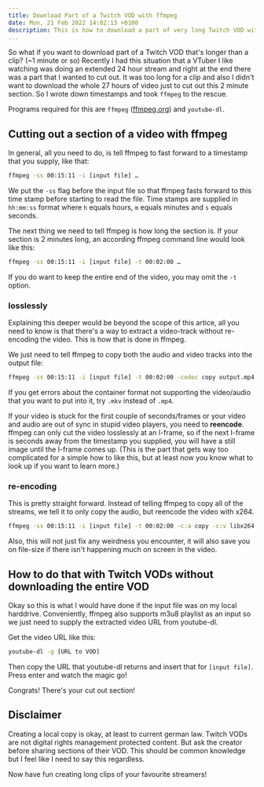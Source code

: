 ```yaml
---
title: Download Part of a Twitch VOD with ffmpeg
date: Mon, 21 Feb 2022 14:02:13 +0100
description: This is how to download a part of very long Twitch VOD without downloading the whole video.
...
```


So what if you want to download part of a Twitch VOD that's longer than a clip? (~1 minute or so) 
Recently I had this situation that a VTuber I like watching was doing an extended 24 hour stream and right at the end there was a part that I wanted to cut out.
It was too long for a clip and also I didn't want to download the whole 27 hours of video just to cut out this 2 minute section.
So I wrote down timestamps and took `ffmpeg` to the rescue.

Programs required for this are `ffmpeg` ([ffmpeg.org](https://ffmpeg.org/)) and `youtube-dl`.

## Cutting out a section of a video with ffmpeg

In general, all you need to do, is tell ffmpeg to fast forward to a timestamp that you supply, like that:

```bash
ffmpeg -ss 00:15:11 -i [input file] …
```

We put the `-ss` flag before the input file so that ffmpeg fasts forward to this time stamp before starting to read the file.
Time stamps are supplied in `hh:mm:ss` format where `h` equals hours, `m` equals minutes and `s` equals seconds.

The next thing we need to tell ffmpeg is how long the section is.
If your section is 2 minutes long, an according ffmpeg command line would look like this:

```bash
ffmpeg -ss 00:15:11 -i [input file] -t 00:02:00 …
```

If you do want to keep the entire end of the video, you may omit the `-t` option.

### losslessly

Explaining this deeper would be beyond the scope of this artice, all you need to know is that there's a way to extract a video-track without re-encoding the video.
This is how that is done in ffmpeg. 

We just need to tell ffmpeg to copy both the audio and video tracks into the output file:

```bash
ffmpeg -ss 00:15:11 -i [input file] -t 00:02:00 -codec copy output.mp4
```

If you get errors about the container format not supporting the video/audio that you want to put into it, try `.mkv` instead of `.mp4`.

If your video is stuck for the first couple of seconds/frames or your video and audio are out of sync in stupid video players, you need to **reencode**.
ffmpeg can only cut the video losslessly at an I-frame, so if the next I-frame is seconds away from the timestamp you supplied, you will have a still image until the I-frame comes up.
(This is the part that gets way too complicated for a simple how to like this, but at least now you know what to look up if you want to learn more.)

### re-encoding

This is pretty straight forward.
Instead of telling ffmpeg to copy all of the streams, we tell it to only copy the audio, but reencode the video with x264.

```bash
ffmpeg -ss 00:15:11 -i [input file] -t 00:02:00 -c:a copy -c:v libx264 -crf 19 -profile high -preset veryslow output.mp4
```

Also, this will not just fix any weirdness you encounter, it will also save you on file-size if there isn't happening much on screen in the video.

## How to do that with Twitch VODs without downloading the entire VOD

Okay so this is what I would have done if the input file was on my local harddrive.
Conveniently, ffmpeg also supports m3u8 playlist as an input so we just need to supply the extracted video URL from youtube-dl.

Get the video URL like this:

```bash
youtube-dl -g [URL to VOD]
```

Then copy the URL that youtube-dl returns and insert that for `[input file]`.
Press enter and watch the magic go!

Congrats!
There's your cut out section!

## Disclaimer

Creating a local copy is okay, at least to current german law.
Twitch VODs are not digital rights management protected content.
But ask the creator before sharing sections of their VOD.
This should be common knowledge but I feel like I need to say this regardless.

Now have fun creating long clips of your favourite streamers!
